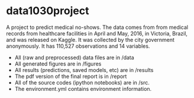 # data1030project

A project to predict medical no-shows. The data comes from from medical records from healthcare facilities in April and May,  2016, in Victoria, Brazil, and was released on Kaggle. It was collected by the city government anonymously. It has 110,527 observations and 14 variables.

- All (raw and preprocessed) data files are in /data
- All generated figures are in /figures
- All results (predictions, saved models, etc) are in /results
- The pdf version of the final report is in /report
- All of the source codes (ipython notebooks) are in /src.
- The environment.yml contains environment information.
